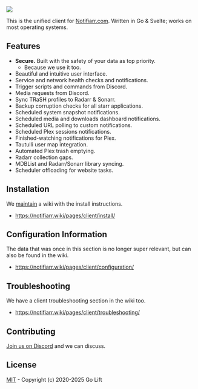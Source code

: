 <img src="https://gh.notifiarr.com/img/repo-logo.png">

This is the unified client for [Notifiarr.com](https://notifiarr.com).
Written in Go & Svelte; works on most operating systems.

## Features

- **Secure.** Built with the safety of your data as top priority.
    - Because we use it too.
- Beautiful and intuitive user interface.
- Service and network health checks and notifications.
- Trigger scripts and commands from Discord.
- Media requests from Discord.
- Sync TRaSH profiles to Radarr & Sonarr.
- Backup corruption checks for all starr applications.
- Scheduled system snapshot notifications.
- Scheduled media and downloads dashboard notifications.
- Scheduled URL polling to custom notifications.
- Scheduled Plex sessions notifications.
- Finished-watching notifications for Plex.
- Tautulli user map integration.
- Automated Plex trash emptying.
- Radarr collection gaps.
- MDBList and Radarr/Sonarr library syncing.
- Scheduler offloading for website tasks.

## Installation

We [maintain](https://github.com/Notifiarr/mkdocs-wiki) a wiki with the install instructions.

- https://notifiarr.wiki/pages/client/install/

## Configuration Information

The data that was once in this section is no longer super relevant, but can also be found in the wiki.

- https://notifiarr.wiki/pages/client/configuration/

## Troubleshooting

We have a client troubleshooting section in the wiki too.

- https://notifiarr.wiki/pages/client/troubleshooting/

## Contributing

[Join us on Discord](https://notifiarr.com/discord) and we can discuss.

## License

[MIT](https://github.com/Notifiarr/notifiarr/blob/main/LICENSE) - Copyright (c) 2020-2025 Go Lift
